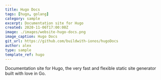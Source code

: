 ```yaml
---
title: Hugo Docs
tags: [hugo, golang]
category: sample
excerpt: Documentation site for Hugo
created: 2020-11-06T17:00:00Z
image: ./images/website-hugo-docs.png
image_caption: Hugo Docs
git_url: https://github.com/buildwith-ionos/hugoDocs
author: alex
type: sample
template_ref: hugo
---
```

Documentation site for Hugo, the very fast and flexible static site generator built with love in Go.
